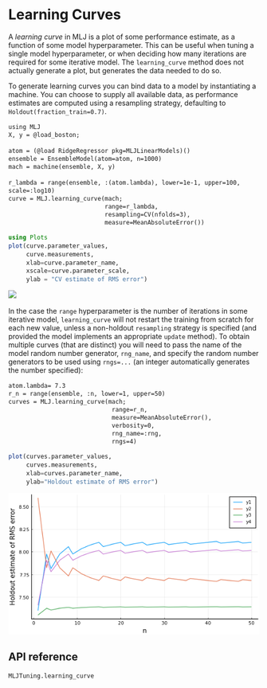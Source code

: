 # Learning Curves

A *learning curve* in MLJ is a plot of some performance estimate, as a
function of some model hyperparameter. This can be useful when tuning
a single model hyperparameter, or when deciding how many iterations
are required for some iterative model. The `learning_curve` method
does not actually generate a plot, but generates the data needed to do
so.

To generate learning curves you can bind data to a model by
instantiating a machine. You can choose to supply all available data,
as performance estimates are computed using a resampling strategy,
defaulting to `Holdout(fraction_train=0.7)`.

```@example hooking
using MLJ
X, y = @load_boston;

atom = (@load RidgeRegressor pkg=MLJLinearModels)()
ensemble = EnsembleModel(atom=atom, n=1000)
mach = machine(ensemble, X, y)

r_lambda = range(ensemble, :(atom.lambda), lower=1e-1, upper=100, scale=:log10)
curve = MLJ.learning_curve(mach;
                           range=r_lambda,
                           resampling=CV(nfolds=3),
                           measure=MeanAbsoluteError())
```
```julia
using Plots
plot(curve.parameter_values,
     curve.measurements,
     xlab=curve.parameter_name,
     xscale=curve.parameter_scale,
     ylab = "CV estimate of RMS error")
```

![](img/learning_curve42.png)

In the case the `range` hyperparameter is the number of iterations in
some iterative model, `learning_curve` will not restart the training
from scratch for each new value, unless a non-holdout `resampling`
strategy is specified (and provided the model implements an
appropriate `update` method). To obtain multiple curves (that are
distinct) you will need to pass the name of the model random number
generator, `rng_name`, and specify the random number generators to be
used using `rngs=...` (an integer automatically generates the number
specified):

```@example hooking
atom.lambda= 7.3
r_n = range(ensemble, :n, lower=1, upper=50)
curves = MLJ.learning_curve(mach;
                             range=r_n,
                             measure=MeanAbsoluteError(),
                             verbosity=0,
                             rng_name=:rng,
                             rngs=4)
```
```julia
plot(curves.parameter_values,
     curves.measurements,
     xlab=curves.parameter_name,
     ylab="Holdout estimate of RMS error")
```

![](img/learning_curve_n.png)


## API reference

```@docs
MLJTuning.learning_curve
```
